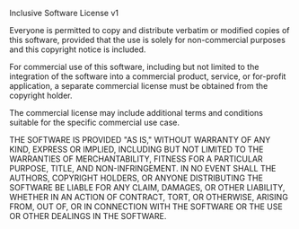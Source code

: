 Inclusive Software License v1

Everyone is permitted to copy and distribute verbatim or modified copies of this software, provided that the use is solely for non-commercial purposes and this copyright notice is included.

For commercial use of this software, including but not limited to the integration of the software into a commercial product, service, or for-profit application, a separate commercial license must be obtained from the copyright holder.

The commercial license may include additional terms and conditions suitable for the specific commercial use case.

THE SOFTWARE IS PROVIDED "AS IS," WITHOUT WARRANTY OF ANY KIND, EXPRESS OR IMPLIED, INCLUDING BUT NOT LIMITED TO THE WARRANTIES OF MERCHANTABILITY, FITNESS FOR A PARTICULAR PURPOSE, TITLE, AND NON-INFRINGEMENT. IN NO EVENT SHALL THE AUTHORS, COPYRIGHT HOLDERS, OR ANYONE DISTRIBUTING THE SOFTWARE BE LIABLE FOR ANY CLAIM, DAMAGES, OR OTHER LIABILITY, WHETHER IN AN ACTION OF CONTRACT, TORT, OR OTHERWISE, ARISING FROM, OUT OF, OR IN CONNECTION WITH THE SOFTWARE OR THE USE OR OTHER DEALINGS IN THE SOFTWARE.
